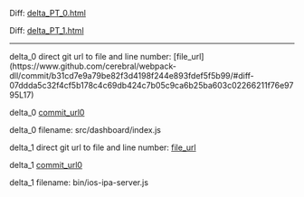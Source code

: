 Diff: [delta_PT_0.html](./delta_PT_0.html)

Diff: [delta_PT_1.html](./delta_PT_1.html)

<hr>
delta_0 direct git url to file and line number: [file_url](https://www.github.com/cerebral/webpack-dll/commit/b31cd7e9a79be82f3d4198f244e893fdef5f5b99/#diff-07ddda5c32f4cf5b178c4c69db424c7b05c9ca6b25ba603c02266211f76e9795L17)

delta_0 [commit_url0](https://www.github.com/cerebral/webpack-dll/commit/b31cd7e9a79be82f3d4198f244e893fdef5f5b99)

delta_0 filename: src/dashboard/index.js



delta_1 direct git url to file and line number: [file_url](https://www.github.com/bumaociyuan/ios-ipa-server/commit/b0dae3675b5f4c8566a0f3cd132c2372855e42d9/#diff-0082181ec97cb8561e6fe0f8283598882d9dbbbc440bbaf1d252315572b49d30L104)

delta_1 [commit_url0](https://www.github.com/bumaociyuan/ios-ipa-server/commit/b0dae3675b5f4c8566a0f3cd132c2372855e42d9)

delta_1 filename: bin/ios-ipa-server.js



